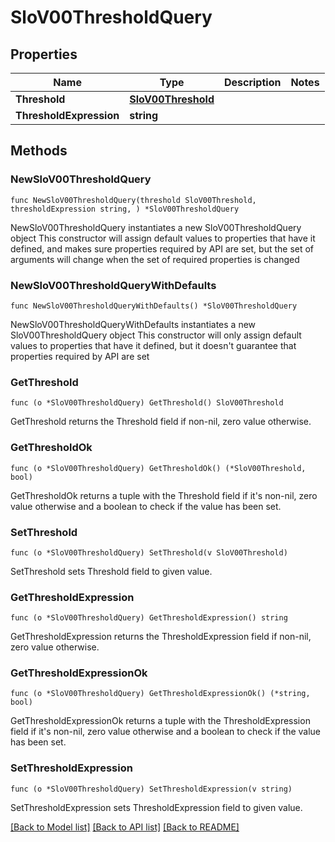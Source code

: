 # SloV00ThresholdQuery

## Properties

Name | Type | Description | Notes
------------ | ------------- | ------------- | -------------
**Threshold** | [**SloV00Threshold**](SloV00Threshold.md) |  | 
**ThresholdExpression** | **string** |  | 

## Methods

### NewSloV00ThresholdQuery

`func NewSloV00ThresholdQuery(threshold SloV00Threshold, thresholdExpression string, ) *SloV00ThresholdQuery`

NewSloV00ThresholdQuery instantiates a new SloV00ThresholdQuery object
This constructor will assign default values to properties that have it defined,
and makes sure properties required by API are set, but the set of arguments
will change when the set of required properties is changed

### NewSloV00ThresholdQueryWithDefaults

`func NewSloV00ThresholdQueryWithDefaults() *SloV00ThresholdQuery`

NewSloV00ThresholdQueryWithDefaults instantiates a new SloV00ThresholdQuery object
This constructor will only assign default values to properties that have it defined,
but it doesn't guarantee that properties required by API are set

### GetThreshold

`func (o *SloV00ThresholdQuery) GetThreshold() SloV00Threshold`

GetThreshold returns the Threshold field if non-nil, zero value otherwise.

### GetThresholdOk

`func (o *SloV00ThresholdQuery) GetThresholdOk() (*SloV00Threshold, bool)`

GetThresholdOk returns a tuple with the Threshold field if it's non-nil, zero value otherwise
and a boolean to check if the value has been set.

### SetThreshold

`func (o *SloV00ThresholdQuery) SetThreshold(v SloV00Threshold)`

SetThreshold sets Threshold field to given value.


### GetThresholdExpression

`func (o *SloV00ThresholdQuery) GetThresholdExpression() string`

GetThresholdExpression returns the ThresholdExpression field if non-nil, zero value otherwise.

### GetThresholdExpressionOk

`func (o *SloV00ThresholdQuery) GetThresholdExpressionOk() (*string, bool)`

GetThresholdExpressionOk returns a tuple with the ThresholdExpression field if it's non-nil, zero value otherwise
and a boolean to check if the value has been set.

### SetThresholdExpression

`func (o *SloV00ThresholdQuery) SetThresholdExpression(v string)`

SetThresholdExpression sets ThresholdExpression field to given value.



[[Back to Model list]](../README.md#documentation-for-models) [[Back to API list]](../README.md#documentation-for-api-endpoints) [[Back to README]](../README.md)


